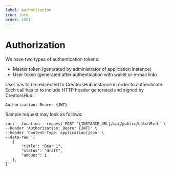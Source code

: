 ```yaml
---
label: Authorization
icon: lock
order: 1001
---
```

# Authorization

We have two types of authentication tokens:
* Master token (generated by administrator of application instance)
* User token (generated after authentication with wallet or e-mail link)

User has to be redirected to CreatorsHub instance in order to authenticate.
Each call has to to include HTTP header generated and signed by CreatorsHub:

`Authorization: Bearer {JWT}`

Sample request may look as follows:

```
curl --location --request POST '{INSTANCE_URL}/api/public/batchMint' \
--header 'Authorization: Bearer {JWT}' \
--header 'Content-Type: application/json' \
--data-raw '[
   {
       "title": "Bear 1",
       "status": "draft",
       "amount": 1
   },
]'
```
